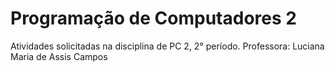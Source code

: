 # Programação de Computadores 2

Atividades solicitadas na disciplina de PC 2, 2° período.
Professora: Luciana Maria de Assis Campos
